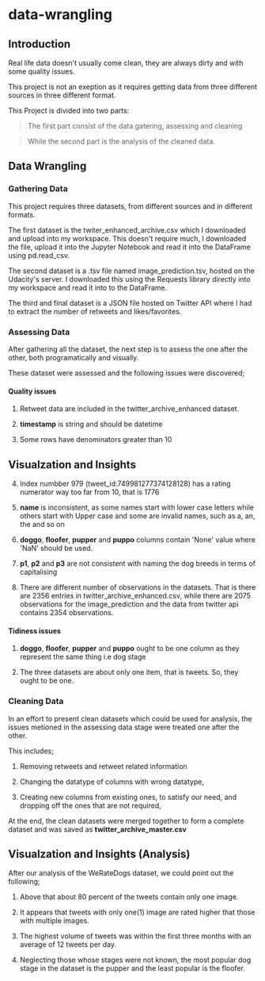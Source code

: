 # data-wrangling

## Introduction
Real life data doesn't usually come clean, they are always dirty and with some quality issues.

This project is not an exeption as it requires getting data from three different sources in three different format.

This Project is divided into two parts:

> The first part consist of the data gatering, assessing and cleaning

> While the second part is the analysis of the cleaned data.

## Data Wrangling

### Gathering Data
This project requires three datasets, from different sources and in different formats.

The first dataset is the twiter_enhanced_archive.csv which I downloaded and upload into my workspace. This doesn't require much, I downloaded the file, upload it into the Jupyter Notebook and read it into the DataFrame using pd.read_csv.

The second dataset is a .tsv file named image_prediction.tsv, hosted on the Udacity's server. I downloaded this using the Requests library directly into my workspace and read it into to the DataFrame.

The third and final dataset is a JSON file hosted on Twitter API where I had to extract the number of retweets and likes/favorites. 

### Assessing Data
After gathering all the dataset, the next step is to assess the one after the other, both programatically and visually.

These dataset were assessed and the following issues were discovered;

#### Quality issues
1. Retweet data are included in the twitter_archive_enhanced dataset.

2. **timestamp** is string and should be datetime

3. Some rows have denominators greater than 10 

## Visualzation and Insights

4. Index numbber 979 (tweet_id:749981277374128128) has a rating numerator way too far from 10, that is 1776

5. **name** is inconsistent, as some names start with lower case letters while others start with Upper case and some are invalid names, such as a, an, the and so on

6. **doggo**, **floofer**, **pupper** and **puppo** columns contain 'None' value where 'NaN' should be used.

7. **p1**, **p2** and **p3** are not consistent with naming the dog breeds in terms of capitalising

8. There are different number of observations in the datasets. That is there are 2356 entries in twitter_archive_enhanced.csv, while there are 2075 observations for the image_prediction and the data from twitter api contains 2354 observations.

#### Tidiness issues
1. **doggo**, **floofer**, **pupper** and **puppo** ought to be one column as they represent the same thing i.e dog stage

2. The three datasets are about only one item, that is tweets. So, they ought to be one.

### Cleaning Data
In an effort to present clean datasets which could be used for analysis, the issues metioned in the assessing data stage were treated one after the other.

This includes;
 1. Removing retweets and retweet related information
 
 2. Changing the datatype of columns with wrong datatype,
 
 3. Creating new columns from existing ones, to satisfy our need, and dropping off the ones that are not required,
 
At the end, the clean datasets were merged together to form a complete dataset and was saved as **twitter_archive_master.csv**

## Visualzation and Insights (Analysis)

After our analysis of the WeRateDogs dataset, we could point out the following;

1. Above that about 80 percent of the tweets contain only one image. 

2. It appears that tweets with only one(1) image are rated higher that those with multiple images.

3. The highest volume of tweets was within the first three months with an average of 12 tweets per day.

4. Neglecting those whose stages were not known, the  most popular dog stage in the dataset is the pupper and the least popular is the floofer.
